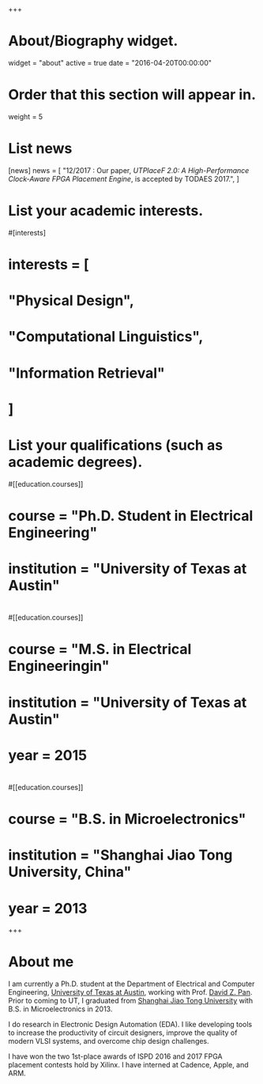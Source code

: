 +++
# About/Biography widget.
widget = "about"
active = true
date = "2016-04-20T00:00:00"

# Order that this section will appear in.
weight = 5

# List news
[news]
  news = [
    "12/2017 : Our paper, *UTPlaceF 2.0: A High-Performance Clock-Aware FPGA Placement Engine*, is accepted by TODAES 2017.",
  ]

# List your academic interests.
#[interests]
#  interests = [
#    "Physical Design",
#    "Computational Linguistics",
#    "Information Retrieval"
#  ]

# List your qualifications (such as academic degrees).
#[[education.courses]]
#  course = "Ph.D. Student in Electrical Engineering"
#  institution = "University of Texas at Austin"
#
#[[education.courses]]
#  course = "M.S. in Electrical Engineeringin"
#  institution = "University of Texas at Austin"
#  year = 2015
#
#[[education.courses]]
#  course = "B.S. in Microelectronics"
#  institution = "Shanghai Jiao Tong University, China"
#  year = 2013
 
+++

# About me

I am currently a Ph.D. student at the Department of Electrical and Computer Engineering, <a href="https://www.utexas.edu/">University of Texas at Austin</a>,
working with Prof. <a href="http://users.ece.utexas.edu/~dpan/">David Z. Pan</a>.
Prior to coming to UT, I graduated from <a href="http://www.sjtu.edu.cn/">Shanghai Jiao Tong University</a> with B.S. in Microelectronics in 2013.

I do research in Electronic Design Automation (EDA).
I like developing tools to increase the productivity of circuit designers, improve the quality of modern VLSI systems, and overcome chip design challenges.

I have won the two 1st-place awards of ISPD 2016 and 2017 FPGA placement contests hold by Xilinx.
I have interned at Cadence, Apple, and ARM.
